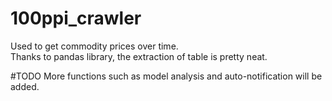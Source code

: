 # 100ppi_crawler

Used to get commodity prices over time.  
Thanks to pandas library, the extraction of table is pretty neat.  

#TODO
More functions such as model analysis and auto-notification will be added.
